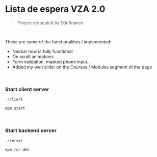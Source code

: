 # Lista de espera VZA 2.0

> Project requested by Edufinance

<br>

These are some of the functionalities I implemented:

- Navbar now is fully functional
- On scroll animations
- Form validation, masked phone input…
- Added my own slider on the Courses / Modules segment of the page

<br>

### Start client server

```jsx
./client

npm start
```

<br>

### Start backend server

```jsx
./server

npm run dev
```
